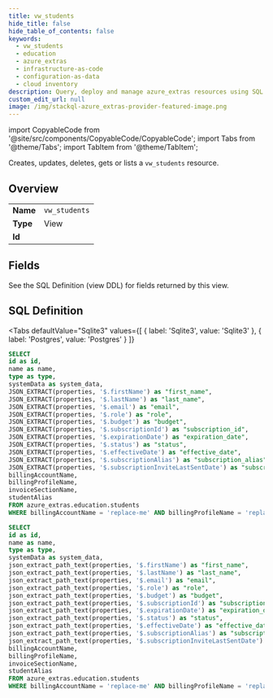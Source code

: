 ```yaml
--- 
title: vw_students
hide_title: false
hide_table_of_contents: false
keywords:
  - vw_students
  - education
  - azure_extras
  - infrastructure-as-code
  - configuration-as-data
  - cloud inventory
description: Query, deploy and manage azure_extras resources using SQL
custom_edit_url: null
image: /img/stackql-azure_extras-provider-featured-image.png
---
```


import CopyableCode from '@site/src/components/CopyableCode/CopyableCode';
import Tabs from '@theme/Tabs';
import TabItem from '@theme/TabItem';

Creates, updates, deletes, gets or lists a <code>vw_students</code> resource.

## Overview
<table><tbody>
<tr><td><b>Name</b></td><td><code>vw_students</code></td></tr>
<tr><td><b>Type</b></td><td>View</td></tr>
<tr><td><b>Id</b></td><td><CopyableCode code="azure_extras.education.vw_students" /></td></tr>
</tbody></table>

## Fields

See the SQL Definition (view DDL) for fields returned by this view.

## SQL Definition

<Tabs
defaultValue="Sqlite3"
values={[
{ label: 'Sqlite3', value: 'Sqlite3' },
{ label: 'Postgres', value: 'Postgres' }
]}
>
<TabItem value="Sqlite3">

```sql
SELECT
id as id,
name as name,
type as type,
systemData as system_data,
JSON_EXTRACT(properties, '$.firstName') as "first_name",
JSON_EXTRACT(properties, '$.lastName') as "last_name",
JSON_EXTRACT(properties, '$.email') as "email",
JSON_EXTRACT(properties, '$.role') as "role",
JSON_EXTRACT(properties, '$.budget') as "budget",
JSON_EXTRACT(properties, '$.subscriptionId') as "subscription_id",
JSON_EXTRACT(properties, '$.expirationDate') as "expiration_date",
JSON_EXTRACT(properties, '$.status') as "status",
JSON_EXTRACT(properties, '$.effectiveDate') as "effective_date",
JSON_EXTRACT(properties, '$.subscriptionAlias') as "subscription_alias",
JSON_EXTRACT(properties, '$.subscriptionInviteLastSentDate') as "subscription_invite_last_sent_date",
billingAccountName,
billingProfileName,
invoiceSectionName,
studentAlias
FROM azure_extras.education.students
WHERE billingAccountName = 'replace-me' AND billingProfileName = 'replace-me' AND invoiceSectionName = 'replace-me';
```

</TabItem>
<TabItem value="Postgres">

```sql
SELECT
id as id,
name as name,
type as type,
systemData as system_data,
json_extract_path_text(properties, '$.firstName') as "first_name",
json_extract_path_text(properties, '$.lastName') as "last_name",
json_extract_path_text(properties, '$.email') as "email",
json_extract_path_text(properties, '$.role') as "role",
json_extract_path_text(properties, '$.budget') as "budget",
json_extract_path_text(properties, '$.subscriptionId') as "subscription_id",
json_extract_path_text(properties, '$.expirationDate') as "expiration_date",
json_extract_path_text(properties, '$.status') as "status",
json_extract_path_text(properties, '$.effectiveDate') as "effective_date",
json_extract_path_text(properties, '$.subscriptionAlias') as "subscription_alias",
json_extract_path_text(properties, '$.subscriptionInviteLastSentDate') as "subscription_invite_last_sent_date",
billingAccountName,
billingProfileName,
invoiceSectionName,
studentAlias
FROM azure_extras.education.students
WHERE billingAccountName = 'replace-me' AND billingProfileName = 'replace-me' AND invoiceSectionName = 'replace-me';
```

</TabItem>
</Tabs>
